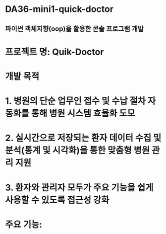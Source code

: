 # DA36-mini1-quick-doctor

## 파이썬 객체지향(oop)을 활용한 콘솔 프로그램 개발

# 프로젝트 명: Quik-Doctor
# 개발 목적
#  1. 병원의 단순 업무인 접수 및 수납 절차 자동화를 통해 병원 시스템 효율화 도모
#  2. 실시간으로 저장되는 환자 데이터 수집 및 분석(통계 및 시각화)을 통한 맞춤형 병원 관리 지원
#  3. 환자와 관리자 모두가 주요 기능을 쉽게 사용할 수 있도록 접근성 강화
#
# 주요 기능: 
